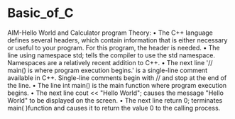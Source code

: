 # Basic_of_C
AIM-Hello World and Calculator program Theory: • The C++ language defines several headers, which contain information that is either necessary or useful to your program. For this program, the header is needed. • The line using namespace std; tells the compiler to use the std namespace. Namespaces are a relatively recent addition to C++. • The next line '// main() is where program execution begins.' is a single-line comment available in C++. Single-line comments begin with // and stop at the end of the line. • The line int main() is the main function where program execution begins. • The next line cout << "Hello World"; causes the message "Hello World" to be displayed on the screen. • The next line return 0; terminates main( )function and causes it to return the value 0 to the calling process.
